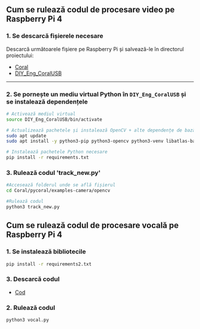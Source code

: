 ## Cum se rulează codul de procesare video pe Raspberry Pi 4

### 1. Se descarcă fișierele necesare

Descarcă următoarele fișiere pe Raspberry Pi și salvează-le în directorul proiectului:

- [Coral](https://drive.google.com/drive/folders/1Jbkt2JSXDiCUp5Vs72evr1BS8fMRHmli?usp=sharing)  
- [DIY_Eng_CoralUSB](link-către-fișierul-DIY_Eng_CoralUSB)

---

### 2. Se pornește un mediu virtual Python în `DIY_Eng_CoralUSB` și se instalează dependențele

```bash
# Activează mediul virtual
source DIY_Eng_CoralUSB/bin/activate

# Actualizează pachetele și instalează OpenCV + alte dependențe de bază
sudo apt update
sudo apt install -y python3-pip python3-opencv python3-venv libatlas-base-dev

# Instalează pachetele Python necesare
pip install -r requirements.txt
```
### 3. Rulează codul 'track_new.py'
```bash
#Accesează folderul unde se află fișierul
cd Coral/pycoral/examples-camera/opencv

#Rulează codul
python3 track_new.py
```
## Cum se rulează codul de procesare vocală pe Raspberry Pi 4

### 1. Se instalează bibliotecile
```bash
pip install -r requirements2.txt
```
### 3. Descarcă codul

- [Cod](https://drive.google.com/file/d/1kPmNCeyMhF8Uo8P_SFTZ-9kkk-0bmuaZ/view?usp=sharing)

### 2. Rulează codul
```bash
python3 vocal.py
```

